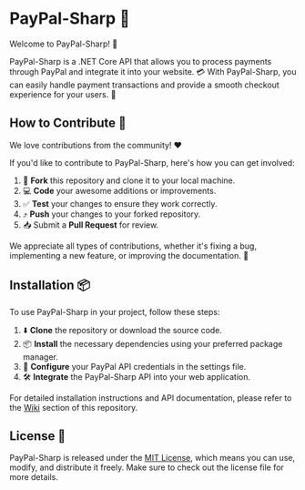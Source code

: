 # PayPal-Sharp :money_with_wings:

Welcome to PayPal-Sharp! :wave:

PayPal-Sharp is a .NET Core API that allows you to process payments through PayPal and integrate it into your website. :credit_card: With PayPal-Sharp, you can easily handle payment transactions and provide a smooth checkout experience for your users. :rocket:

## How to Contribute :muscle:

We love contributions from the community! :heart:

If you'd like to contribute to PayPal-Sharp, here's how you can get involved:

1. :fork_and_knife: **Fork** this repository and clone it to your local machine.
2. :computer: **Code** your awesome additions or improvements.
3. :white_check_mark: **Test** your changes to ensure they work correctly.
4. :arrow_heading_up: **Push** your changes to your forked repository.
5. :inbox_tray: Submit a **Pull Request** for review.

We appreciate all types of contributions, whether it's fixing a bug, implementing a new feature, or improving the documentation. :tada:

## Installation :package:

To use PayPal-Sharp in your project, follow these steps:

1. :arrow_down: **Clone** the repository or download the source code.
2. :package: **Install** the necessary dependencies using your preferred package manager.
3. :wrench: **Configure** your PayPal API credentials in the settings file.
4. :hammer_and_wrench: **Integrate** the PayPal-Sharp API into your web application.

For detailed installation instructions and API documentation, please refer to the [Wiki](link-to-wiki) section of this repository.

## License :page_facing_up:

PayPal-Sharp is released under the [MIT License](link-to-license), which means you can use, modify, and distribute it freely. Make sure to check out the license file for more details.

